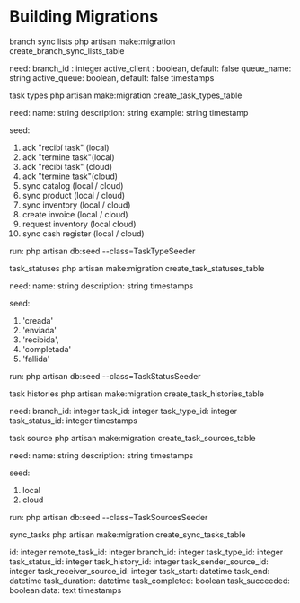 # Building Migrations

branch sync lists
php artisan make:migration create_branch_sync_lists_table

need:
branch_id : integer
active_client : boolean, default: false
queue_name: string
active_queue: boolean, default: false
timestamps

task types
php artisan make:migration create_task_types_table

need:
name: string
description: string
example: string
timestamp

seed:
1. ack "recibí task" (local)
2. ack "termine task"(local)
3. ack "recibí task" (cloud)
4. ack "termine task"(cloud)
5. sync catalog (local / cloud)
6. sync product (local / cloud)
7. sync inventory (local / cloud)
8. create invoice (local / cloud)
9. request inventory (local cloud)
10. sync cash register (local / cloud)

run:
php artisan db:seed --class=TaskTypeSeeder

task_statuses
php artisan make:migration create_task_statuses_table

need:
name: string
description: string
timestamps

seed:
1. 'creada'
2. 'enviada'
3. 'recibida',
4. 'completada'
5. 'fallida'

run:
php artisan db:seed --class=TaskStatusSeeder

task histories
php artisan make:migration create_task_histories_table

need:
branch_id: integer
task_id: integer
task_type_id: integer
task_status_id: integer
timestamps

task source
php artisan make:migration create_task_sources_table

need:
name: string
description: string
timestamps

seed:
1. local
2. cloud

run:
php artisan db:seed --class=TaskSourcesSeeder

sync_tasks
php artisan make:migration create_sync_tasks_table

id: integer
remote_task_id: integer
branch_id: integer
task_type_id: integer
task_status_id: integer
task_history_id: integer
task_sender_source_id: integer
task_receiver_source_id: integer
task_start: datetime
task_end: datetime
task_duration: datetime
task_completed: boolean
task_succeeded: boolean
data: text
timestamps
